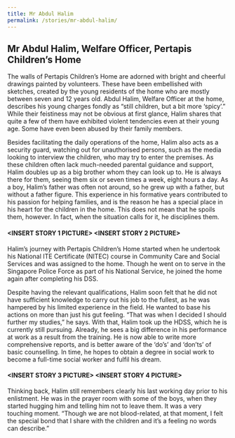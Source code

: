 ```yaml
---
title: Mr Abdul Halim
permalink: /stories/mr-abdul-halim/
---
```


## Mr Abdul Halim, Welfare Officer, Pertapis Children’s Home

The walls of Pertapis Children’s Home are adorned with bright and cheerful drawings painted by volunteers. These have been embellished with sketches, created by the young residents of the home who are mostly between seven and 12 years old. Abdul Halim, Welfare Officer at the home, describes his young charges fondly as “still children, but a bit more ‘spicy’.” While their feistiness may not be obvious at first glance, Halim shares that quite a few of them have exhibited violent tendencies even at their young age. Some have even been abused by their family members. 

Besides facilitating the daily operations of the home, Halim also acts as a security guard, watching out for unauthorised persons, such as the media looking to interview the children, who may try to enter the premises. As these children often lack much-needed parental guidance and support, Halim doubles up as a big brother whom they can look up to. He is always there for them, seeing them six or seven times a week, eight hours a day. As a boy, Halim’s father was often not around, so he grew up with a father, but without a father figure. This experience in his formative years contributed to his passion for helping families, and is the reason he has a special place in his heart for the children in the home. This does not mean that he spoils them, however. In fact, when the situation calls for it, he disciplines them. 

#### <INSERT STORY 1 PICTURE> <INSERT STORY 2 PICTURE>

Halim’s journey with Pertapis Children’s Home started when he undertook his National ITE Certificate (NITEC) course in Community Care and Social Services and was assigned to the home. Though he went on to serve in the Singapore Police Force as part of his National Service, he joined the home again after completing his DSS. 

Despite having the relevant qualifications, Halim soon felt that he did not have sufficient knowledge to carry out his job to the fullest, as he was hampered by his limited experience in the field. He wanted to base his actions on more than just his gut feeling. “That was when I decided I should further my studies,” he says. With that, Halim took up the HDSS, which he is currently still pursuing. Already, he sees a big difference in his performance at work as a result from the training. He is now able to write more comprehensive reports, and is better aware of the ‘do’s’ and ‘don’ts’ of basic counselling. In time, he hopes to obtain a degree in social work to become a full-time social worker and fulfil his dream.

#### <INSERT STORY 3 PICTURE> <INSERT STORY 4 PICTURE>

Thinking back, Halim still remembers clearly his last working day prior to his enlistment. He was in the prayer room with some of the boys, when they started hugging him and telling him not to leave them. It was a very touching moment. “Though we are not blood-related, at that moment, I felt the special bond that I share with the children and it’s a feeling no words can describe.”

